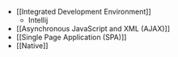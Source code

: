 - [[Integrated Development Environment]]
	- Intellij
- [[Asynchronous JavaScript and XML (AJAX)]]
- [[Single Page Application (SPA)]]
- [[Native]]